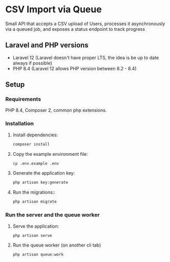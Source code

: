 # CSV Import via Queue

Small API that accepts a CSV upload of Users, processes it asynchronously via a queued job, and exposes a status endpoint to track progress 

## Laravel and PHP versions

* Laravel 12 (Laravel doesn't have proper LTS, the idea is be up to date always if possible)
* PHP 8.4 (Laravel 12 allows PHP version between 8.2 - 8.4)

## Setup

### Requirements
PHP 8.4, Composer 2, common php extensions.

### Installation
1. Install dependencies:
   ```bash
   composer install
   ```

2. Copy the example environment file:
   ```bash
   cp .env.example .env
   ```

3. Generate the application key:
   ```bash
   php artisan key:generate
   ```
   
4. Run the migrations::
   ```bash
   php artisan migrate
   ```

### Run the server and the queue worker

1. Serve the application:
   ```bash
   php artisan serve
   ```

2. Run the queue worker (on another cli tab)
   ```bash
   php artisan queue:work
   ```

